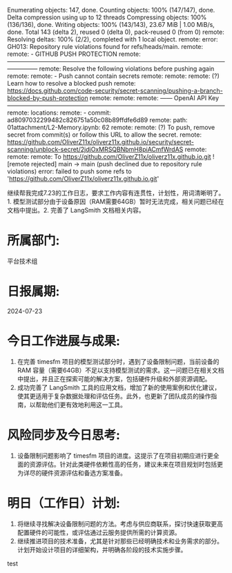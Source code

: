 Enumerating objects: 147, done. Counting objects: 100% (147/147), done. Delta compression using up to 12 threads Compressing objects: 100% (136/136), done. Writing objects: 100% (143/143), 23.67 MiB | 1.00 MiB/s, done. Total 143 (delta 2), reused 0 (delta 0), pack-reused 0 (from 0) remote: Resolving deltas: 100% (2/2), completed with 1 local object. remote: error: GH013: Repository rule violations found for refs/heads/main. remote: remote: - GITHUB PUSH PROTECTION remote: ————————————————————————————————————————— remote: Resolve the following violations before pushing again remote: remote: - Push cannot contain secrets remote: remote: remote: (?) Learn how to resolve a blocked push remote: https://docs.github.com/code-security/secret-scanning/pushing-a-branch-blocked-by-push-protection remote: remote: remote: —— OpenAI API Key ———————————————————————————————————— remote: locations: remote: - commit: ad8097032299482c826751a50c08b89ffdfe6d89 remote: path: 01attachment/L2-Memory.ipynb: 62 remote: remote: (?) To push, remove secret from commit(s) or follow this URL to allow the secret. remote: https://github.com/OliverZ11x/oliverz11x.github.io/security/secret-scanning/unblock-secret/2jdjOxMRSQBNbmH8piACmfWrdAS remote: remote: remote: To https://github.com/OliverZ11x/oliverz11x.github.io.git ! [remote rejected] main -> main (push declined due to repository rule violations) error: failed to push some refs to 'https://github.com/OliverZ11x/oliverz11x.github.io.git'

继续帮我完成7.23的工作日志，要求工作内容有连贯性，计划性，用词清晰明了。1. 模型测试部分由于设备原因（RAM需要64GB）暂时无法完成，相关问题已经在文档中提出。2. 完善了 LangSmith 文档相关内容。

# 所属部门:

平台技术组

# 日报属期:

2024-07-23

# 今日工作进展与成果:

1. 在完善 timesfm 项目的模型测试部分时，遇到了设备限制问题，当前设备的 RAM 容量（需要64GB）不足以支持模型测试的需求。这一问题已在相关文档中提出，并且正在探索可能的解决方案，包括硬件升级和外部资源调配。
2. 成功完善了 LangSmith 工具的应用文档，增加了新的使用案例和优化建议，使其更适用于复杂数据处理和评估任务。此外，也更新了团队成员的操作指南，以帮助他们更有效地利用这一工具。

# 风险同步及今日思考:

1. 设备限制问题影响了 timesfm 项目的进度。这提示了在项目初期应进行更全面的资源评估。针对此类硬件依赖性高的任务，建议未来在项目规划时包括更为详尽的硬件资源评估和备选方案准备。

# 明日（工作日）计划:

1. 将继续寻找解决设备限制问题的方法。考虑与供应商联系，探讨快速获取更高配置硬件的可能性，或评估通过云服务提供所需的计算资源。
2. 继续推进项目的技术准备，尤其是针对那些已经明确技术和业务需求的部分。计划开始设计项目的详细架构，并明确各阶段的技术实施步骤。

test